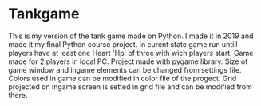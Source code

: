 # Tankgame


This is my version of the tank game made on Python. I made it in 2019 and made it my final Python course project. In curent state game run untill players have at least one Heart 'Hp' of three with wich players start. Game made for 2 players in local PC. Project made with pygame library. Size of game window and ingame elements can be changed from settings file. Colors used in game can be modified in color file of the progect. Grid projected on ingame screen is setted in grid file and can be modified from there.  
